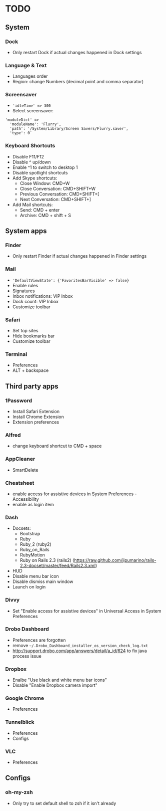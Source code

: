 # TODO

## System

### Dock
* Only restart Dock if actual changes happened in Dock settings

### Language & Text
* Languages order
* Region: change Numbers (decimal point and comma separator)

### Screensaver
* `'idleTime' => 300`
* Select screensaver:
```
'muduleDict' =>
  'moduleName': 'Flurry',
  'path': '/System/Library/Screen Savers/Flurry.saver',
  'type': 0`
```

### Keyboard Shortcuts
* Disable F11/F12
* Disable ^ up/down
* Enable ^1 to switch to desktop 1
* Disable spotlight shortcuts
* Add Skype shortcuts:
  * Close Window: CMD+W
  * Close Conversation: CMD+SHIFT+W
  * Previous Conversation: CMD+SHIFT+[
  * Next Conversation: CMD+SHIFT+]
* Add Mail shortcuts:
  * Send: CMD + enter
  * Archive: CMD + shift + S

## System apps

### Finder
* Only restart Finder if actual changes happened in Finder settings

### Mail
* `'DefaultViewState': {'FavoritesBarVisible' => false}`
* Enable rules
* Signatures
* Inbox notifications: VIP Inbox
* Dock count: VIP Inbox
* Customize toolbar

### Safari
* Set top sites
* Hide bookmarks bar
* Customize toolbar

### Terminal
* Preferences
* ALT + backspace

## Third party apps

### 1Password
* Install Safari Extension
* Install Chrome Extension
* Extension preferences

### Alfred
* change keyboard shortcut to CMD + space

### AppCleaner
* SmartDelete

### Cheatsheet
* enable access for assistive devices in System Preferences - Accessibility
* enable as login item

### Dash
* Docsets:
  * Bootstrap
  * Ruby
  * Ruby_2 (ruby2)
  * Ruby_on_Rails
  * RubyMotion
  * Ruby on Rails 2.3 (rails2) (https://raw.github.com/jipumarino/rails-2.3-docset/master/feed/Rails2.3.xml)
* HUD
* Disable menu bar icon
* Disable dismiss main window
* Launch on login

### Divvy
* Set "Enable access for assistive devices" in Universal Access in System Preferences

### Drobo Dashboard
* Preferences are forgotten
* remove `~/.Drobo_Dashboard_installer_os_version_check_log.txt`
* http://support.drobo.com/app/answers/detail/a_id/624 to fix java process issue

### Dropbox
* Enalbe "Use black and white menu bar icons"
* Disable "Enable Dropbox camera import"

### Google Chrome
* Preferences

### Tunnelblick
* Preferences
* Configs

### VLC
* Preferences

## Configs
### oh-my-zsh
* Only try to set default shell to zsh if it isn't already
